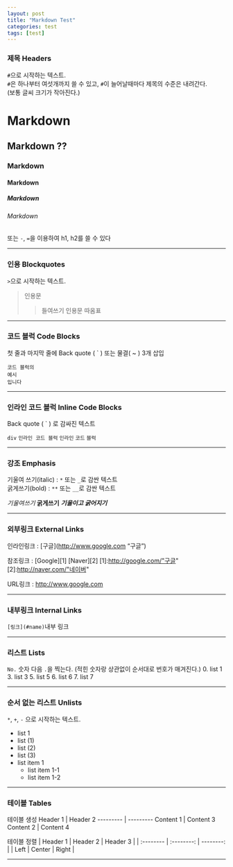 ```yaml
---
layout: post
title: "Markdown Test"
categories: test
tags: [test]
---
```


### 제목 Headers<br>
`#`으로 시작하는 텍스트.<br>
`#`은 하나부터 여섯개까지 쓸 수 있고, `#`이 늘어날때마다 제목의 수준은 내려간다.<br>(보통 글씨 크기가 작아진다.)
# Markdown
## Markdown ??
### Markdown
#### Markdown
##### Markdown
###### Markdown
또는 `-`, `=`을 이용하여 h1, h2를 쓸 수 있다

---

### 인용 Blockquotes
`>`으로 시작하는 텍스트.
>인용문
>> 들여쓰기 인용문 따옴표
>>

---

### 코드 블럭 Code Blocks
첫 줄과 마지막 줄에 Back quote ( ` ) 또는 물결( ~ ) 3개 삽입
~~~
코드 블럭의
예시
입니다
~~~

---

### 인라인 코드 블럭 Inline Code Blocks

Back quote ( ` ) 로 감싸진 텍스트 <br>

`div` `인라인 코드 블럭` `인라인` `코드` `블럭`

---

### 강조 Emphasis

기울여 쓰기(italic) : `*` 또는 `_`로 감싼 텍스트<br>
굵게쓰기(bold) : `**` 또는 `__`로 감싼 텍스트

*기울여쓰기*
**굵게쓰기**
***기울이고 굵어지기***

---

### 외부링크 External Links
인라인링크 : [구글](http://www.google.com “구글”)

참조링크 : 
[Google][1] [Naver][2]
[1]:http://google.com/"구글"
[2]:http://naver.com/"네이버"

URL링크 : <http://www.google.com>

---

### 내부링크 Internal Links
`[링크](#name)`내부 링크

---

### 리스트 Lists
`No.` 숫자 다음 `.`을 찍는다. (적힌 숫자랑 상관없이 순서대로 번호가 매겨진다.)
0. list 1
3. list 3
5. list 5
6. list 6
7. list 7

---

### 순서 없는 리스트 Unlists
`*`, `+`, `-` 으로 시작하는 텍스트.
* list 1
 * list (1)
 * list (2)
 * list (3) 
* list item 1
    * list item 1-1
    * list item 1-2

---

### 테이블 Tables
테이블 생성
Header 1 | Header 2
--------- | ---------
Content 1 | Content 3
Content 2 | Content 4

테이블 정렬
| Header 1 | Header 2 | Header 3 |
| :-------- | :--------: | --------: |
| Left | Center | Right |	

---